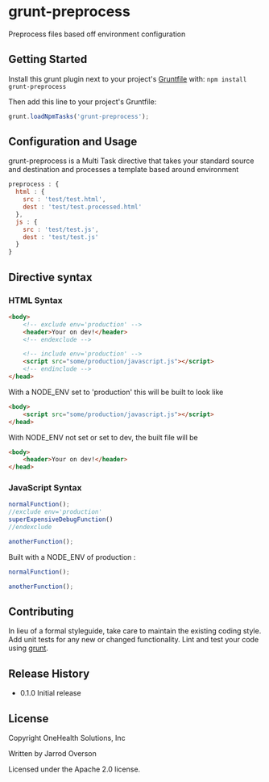 # grunt-preprocess

Preprocess files based off environment configuration

## Getting Started
Install this grunt plugin next to your project's [Gruntfile][getting_started] with: `npm install grunt-preprocess`

Then add this line to your project's Gruntfile:

```javascript
grunt.loadNpmTasks('grunt-preprocess');
```

## Configuration and Usage

grunt-preprocess is a Multi Task directive that takes your
standard source and destination and processes a template based
around environment

```js
preprocess : {
  html : {
    src : 'test/test.html',
    dest : 'test/test.processed.html'
  },
  js : {
    src : 'test/test.js',
    dest : 'test/test.js'
  }
}
```

## Directive syntax

### HTML Syntax
```html
<body>
    <!-- exclude env='production' -->
    <header>Your on dev!</header>
    <!-- endexclude -->

    <!-- include env='production' -->
    <script src="some/production/javascript.js"></script>
    <!-- endinclude -->
</head>
```

With a NODE_ENV set to 'production' this will be built to look like

```html
<body>
    <script src="some/production/javascript.js"></script>
</head>
```

With NODE_ENV not set or set to dev, the built file will be

```html
<body>
    <header>Your on dev!</header>
</head>
```


### JavaScript Syntax

```js
normalFunction();
//exclude env='production'
superExpensiveDebugFunction()
//endexclude

anotherFunction();
```

Built with a NODE_ENV of production :

```js
normalFunction();

anotherFunction();
```


[grunt]: https://github.com/cowboy/grunt
[getting_started]: https://github.com/cowboy/grunt/blob/master/docs/getting_started.md

## Contributing
In lieu of a formal styleguide, take care to maintain the existing coding style. Add unit tests for any new or changed functionality. Lint and test your code using [grunt][grunt].

## Release History

 - 0.1.0 Initial release

## License

Copyright OneHealth Solutions, Inc

Written by Jarrod Overson

Licensed under the Apache 2.0 license.
